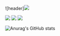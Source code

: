 ![header]<img src="https://capsule-render.vercel.app/api?type=wave&color=auto&height=300&section=header&text=Bluewolf_github%20render&fontSize=90" />

<a href="https://pytorch.org/" target="_blank"><img src="https://img.shields.io/badge/PyTorch-000000?style=flat&logo=PyTorch&logoColor=#EE4C2C"/></a>
<a href="https://pytorch.org/" target="_blank"><img src="https://img.shields.io/badge/Python-000000?style=flat&logo=Python&logoColor=#3776AB"/></a>
<a href="https://pytorch.org/" target="_blank"><img src="https://img.shields.io/badge/TensorFlow-000000?style=flat&logo=TensorFlow&logoColor=#FF6F00"/></a>

![Anurag's GitHub stats](https://github-readme-stats.vercel.app/api?username=Bluewolf31666&show_icons=true&theme=radical)
